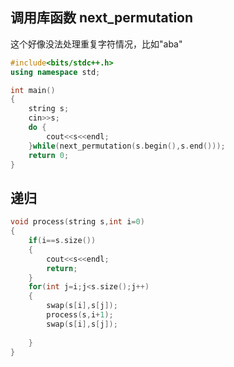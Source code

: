 
## 调用库函数 next_permutation

这个好像没法处理重复字符情况，比如"aba"
```cpp
#include<bits/stdc++.h>
using namespace std;

int main()
{   
    string s;
    cin>>s;
    do {
        cout<<s<<endl;
    }while(next_permutation(s.begin(),s.end()));
    return 0;
}
```
## 递归

```cpp
void process(string s,int i=0)
{
    if(i==s.size())
    {
        cout<<s<<endl;
        return;
    }
    for(int j=i;j<s.size();j++)
    {
        swap(s[i],s[j]);
        process(s,i+1);
        swap(s[i],s[j]);
        
    }
}
```